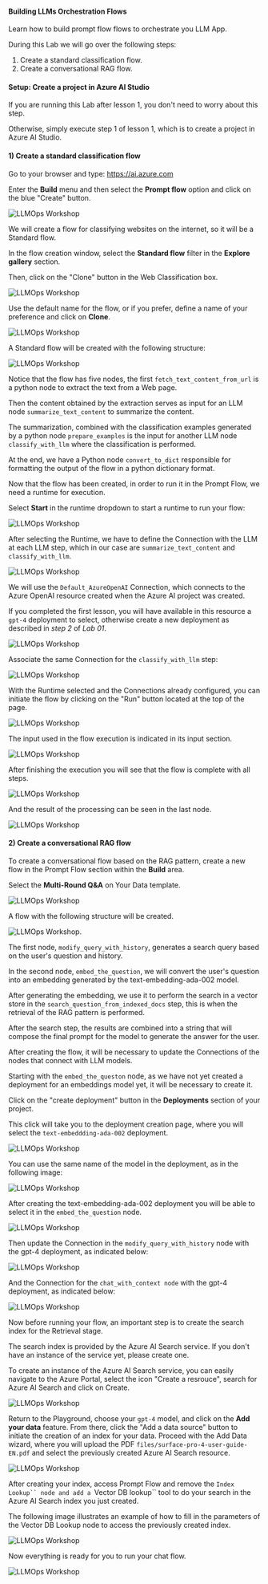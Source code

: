 #### Building LLMs Orchestration Flows

Learn how to build prompt flow flows to orchestrate you LLM App.

During this Lab we will go over the following steps:

1) Create a standard classification flow.
2) Create a conversational RAG flow.

#### Setup: Create a project in Azure AI Studio

If you are running this Lab after lesson 1, you don't need to worry about this step.

Otherwise, simply execute step 1 of lesson 1, which is to create a project in Azure AI Studio.

#### 1) Create a standard classification flow

Go to your browser and type: https://ai.azure.com

Enter the **Build** menu and then select the **Prompt flow** option and click on the blue "Create" button.

![LLMOps Workshop](images/17.12.2023_22.11.22_REC.png)

We will create a flow for classifying websites on the internet, so it will be a Standard flow.

In the flow creation window, select the **Standard flow** filter in the **Explore gallery** section.

Then, click on the "Clone" button in the Web Classification box.

![LLMOps Workshop](images/17.12.2023_22.12.07_REC.png)

Use the default name for the flow, or if you prefer, define a name of your preference and click on **Clone**.

![LLMOps Workshop](images/04.01.2024_19.22.29_REC.png)

A Standard flow will be created with the following structure:

![LLMOps Workshop](images/17.12.2023_22.14.04_REC.png)

Notice that the flow has five nodes, the first `fetch_text_content_from_url` is a python node to extract the text from a Web page.

Then the content obtained by the extraction serves as input for an LLM node `summarize_text_content` to summarize the content.

The summarization, combined with the classification examples generated by a python node `prepare_examples` is the input for another LLM node `classify_with_llm` where the classification is performed.

At the end, we have a Python node `convert_to_dict` responsible for formatting the output of the flow in a python dictionary format.

Now that the flow has been created, in order to run it in the Prompt Flow, we need a runtime for execution.

Select **Start** in the runtime dropdown to start a runtime to run your flow:

![LLMOps Workshop](images/04.01.2024_19.35.49_REC.png)

After selecting the Runtime, we have to define the Connection with the LLM at each LLM step, which in our case are `summarize_text_content` and `classify_with_llm`.

![LLMOps Workshop](images/17.12.2023_23.45.03_REC.png)

We will use the `Default_AzureOpenAI` Connection, which connects to the Azure OpenAI resource created when the Azure AI project was created.

If you completed the first lesson, you will have available in this resource a `gpt-4` deployment to select, otherwise create a new deployment as described in *step 2* of *Lab 01*.

![LLMOps Workshop](images/17.12.2023_23.49.29_REC.png)

Associate the same Connection for the `classify_with_llm` step:

![LLMOps Workshop](images/17.12.2023_23.58.57_REC.png)

With the Runtime selected and the Connections already configured, you can initiate the flow by clicking on the "Run" button located at the top of the page.

![LLMOps Workshop](images/17.12.2023_22.55.51_REC.png)

The input used in the flow execution is indicated in its input section.

![LLMOps Workshop](images/17.12.2023_22.58.42_REC.png)

After finishing the execution you will see that the flow is complete with all steps.

![LLMOps Workshop](images/18.12.2023_00.02.08_REC.png)

And the result of the processing can be seen in the last node.

![LLMOps Workshop](images/18.12.2023_00.06.51_REC.png)

#### 2) Create a conversational RAG flow

To create a conversational flow based on the RAG pattern, create a new flow in the Prompt Flow section within the **Build** area.

Select the **Multi-Round Q&A** on Your Data template.

![LLMOps Workshop](images/18.12.2023_00.13.52_REC.png)

A flow with the following structure will be created.

![LLMOps Workshop](images/18.12.2023_00.16.52_REC.png).

The first node, `modify_query_with_history`, generates a search query based on the user's question and history.

In the second node, `embed_the_question`, we will convert the user's question into an embedding generated by the text-embedding-ada-002 model.

After generating the embedding, we use it to perform the search in a vector store in the `search_question_from_indexed_docs` step, this is when the retrieval of the RAG pattern is performed.

After the search step, the results are combined into a string that will compose the final prompt for the model to generate the answer for the user.

After creating the flow, it will be necessary to update the Connections of the nodes that connect with LLM models.

Starting with the `embed_the_queston` node, as we have not yet created a deployment for an embeddings model yet, it will be necessary to create it.

Click on the "create deployment" button in the **Deployments** section of your project.

This click will take you to the deployment creation page, where you will select the ```text-embeddding-ada-002``` deployment.

![LLMOps Workshop](images/18.12.2023_00.48.39_REC.png)

You can use the same name of the model in the deployment, as in the following image:

![LLMOps Workshop](images/18.12.2023_00.51.02_REC.png)

After creating the text-embedding-ada-002 deployment you will be able to select it in the `embed_the_question` node.

![LLMOps Workshop](images/05.01.2024_01.32.53_REC.png)

Then update the Connection in the `modify_query_with_history` node with the gpt-4 deployment, as indicated below:

![LLMOps Workshop](images/18.12.2023_00.42.17_REC.png)

And the Connection for the `chat_with_context node` with the gpt-4 deployment, as indicated below:

![LLMOps Workshop](images/18.12.2023_00.17.30_REC.png)

Now before running your flow, an important step is to create the search index for the Retrieval stage.

The search index is provided by the Azure AI Search service. If you don't have an instance of the service yet, please create one.

To create an instance of the Azure AI Search service, you can easily navigate to the Azure Portal, select the icon "Create a resrouce", search for Azure AI Search and click on Create.

![LLMOps Workshop](images/18.12.2023_01.40.22_REC.png)

Return to the Playground, choose your `gpt-4` model, and click on the **Add your data** feature. From there, click the "Add a data source" button to initiate the creation of an index for your data. Proceed with the Add Data wizard, where you will upload the PDF `files/surface-pro-4-user-guide-EN.pdf` and select the previously created Azure AI Search resource.

![LLMOps Workshop](images/18.12.2023_02.41.21_REC.png)

After creating your index, access Prompt Flow and remove the `Index Lookup`` node and add a `Vector DB lookup`` tool to do your search in the Azure AI Search index you just created.

The following image illustrates an example of how to fill in the parameters of the Vector DB Lookup node to access the previously created index.

![LLMOps Workshop](images/search_config.png)

Now everything is ready for you to run your chat flow.

![LLMOps Workshop](images/18.12.2023_03.01.26_REC.png)
